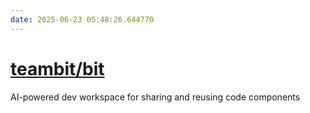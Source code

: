 ```yaml
---
date: 2025-06-23 05:48:26.644770
---
```


# [teambit/bit](https://github.com/teambit/bit)

AI-powered dev workspace for sharing and reusing code components